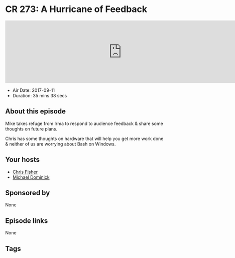 # CR 273: A Hurricane of Feedback

<iframe src="https://player.fireside.fm/v2/MLf2ZzhC+aI74iNbz?theme=dark" width="740" height="200" frameborder="0" scrolling="no"></iframe>

* Air Date: 2017-09-11
* Duration: 35 mins 38 secs

## About this episode

Mike takes refuge from Irma to respond to audience feedback & share some thoughts on future plans.

Chris has some thoughts on hardware that will help you get more work done & neither of us are worrying about Bash on Windows.

## Your hosts
* [Chris Fisher](https://coder.show/hosts/chrislas)
* [Michael Dominick](https://coder.show/hosts/michael)

## Sponsored by

None



## Episode links

None



## Tags

